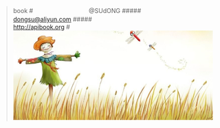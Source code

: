 >book
#　　　　　　　　　 @SUdONG
#####　　　　　　　　　 　　　　　　　　　　　 　　dongsu@aliyun.com
#####　　　　　　　　　 　　　　　　　　　　　 　　http://apibook.org
#![image](https://github.com/sud2g/sudong/blob/master/face/scarecrow.jpg)


